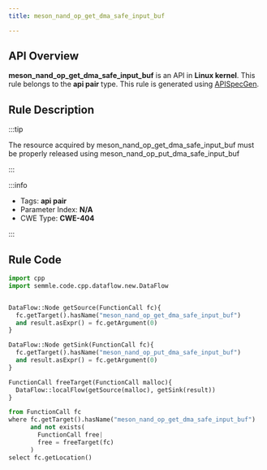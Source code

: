 ```yaml
---
title: meson_nand_op_get_dma_safe_input_buf

---
```



## API Overview
**meson_nand_op_get_dma_safe_input_buf** is an API in **Linux kernel**. This rule belongs to the **api pair** type. This rule is generated using [APISpecGen](../../tools/APISpecGen).
## Rule Description

:::tip

The resource acquired by meson_nand_op_get_dma_safe_input_buf must be properly released using meson_nand_op_put_dma_safe_input_buf

:::

:::info

- Tags: **api pair**
- Parameter Index: **N/A**
- CWE Type: **CWE-404**

:::

## Rule Code
```python
import cpp
import semmle.code.cpp.dataflow.new.DataFlow


DataFlow::Node getSource(FunctionCall fc){
  fc.getTarget().hasName("meson_nand_op_get_dma_safe_input_buf")
  and result.asExpr() = fc.getArgument(0)
}

DataFlow::Node getSink(FunctionCall fc){
  fc.getTarget().hasName("meson_nand_op_put_dma_safe_input_buf")
  and result.asExpr() = fc.getArgument(0)
}

FunctionCall freeTarget(FunctionCall malloc){
  DataFlow::localFlow(getSource(malloc), getSink(result))
}

from FunctionCall fc
where fc.getTarget().hasName("meson_nand_op_get_dma_safe_input_buf")
      and not exists(
        FunctionCall free| 
        free = freeTarget(fc)
      )
select fc.getLocation()

    
```